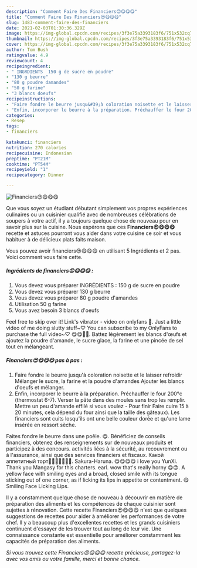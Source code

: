 ```yaml
---
description: "Comment Faire Des Financiers😍😋😋😋"
title: "Comment Faire Des Financiers😍😋😋😋"
slug: 1483-comment-faire-des-financiers
date: 2021-02-03T01:30:36.329Z
image: https://img-global.cpcdn.com/recipes/3f3e75a3393183f6/751x532cq70/financiers😍😋😋😋-photo-principale-de-la-recette.jpg
thumbnail: https://img-global.cpcdn.com/recipes/3f3e75a3393183f6/751x532cq70/financiers😍😋😋😋-photo-principale-de-la-recette.jpg
cover: https://img-global.cpcdn.com/recipes/3f3e75a3393183f6/751x532cq70/financiers😍😋😋😋-photo-principale-de-la-recette.jpg
author: Tom Bush
ratingvalue: 4.9
reviewcount: 4
recipeingredient:
- " INGRDIENTS  150 g de sucre en poudre"
- "130 g beurre"
- "80 g poudre damandes"
- "50 g farine"
- "3 blancs doeufs"
recipeinstructions:
- "Faire fondre le beurre jusqu&#39;à coloration noisette et le laisser refroidir Mélanger le sucre, la farine et la poudre d&#39;amandes Ajouter les blancs d&#39;oeufs et mélanger."
- "Enfin, incorporer le beurre à la préparation. Préchauffer le four 200°c (thermostat 6-7). Verser la pâte dans des moules sans trop les remplir. Mettre un peu d&#39;amande effilé si vous voulez  Pour finir Faire cuire 15 à 20 minutes, cela dépend du four ainsi que la taille des gâteaux). Les financiers sont cuits losqu&#39;ils ont une belle couleur dorée et qu&#39;une lame insérée en ressort sèche."
categories:
- Resep
tags:
- financiers

katakunci: financiers 
nutrition: 270 calories
recipecuisine: Indonesian
preptime: "PT21M"
cooktime: "PT54M"
recipeyield: "1"
recipecategory: Dinner

---
```



![Financiers😍😋😋😋](https://img-global.cpcdn.com/recipes/3f3e75a3393183f6/751x532cq70/financiers😍😋😋😋-photo-principale-de-la-recette.jpg)

Que vous soyez un étudiant débutant simplement vos propres expériences culinaires ou un cuisinier qualifié avec de nombreuses célébrations de soupers à votre actif, il y a toujours quelque chose de nouveau pour en savoir plus sur la cuisine. Nous espérons que ces <strong> Financiers😍😋😋😋 </strong> recette et astuces pourront vous aider dans votre cuisine ce soir et vous habituer à de délicieux plats faits maison.

<!--inarticleads1-->

Vous pouvez avoir financiers😍😋😋😋 en utilisant 5 Ingrédients et 2 pas. Voici comment vous faire cette.

##### Ingrédients de financiers😍😋😋😋 :

1. Vous devez vous préparer  INGRÉDIENTS : 150 g de sucre en poudre
1. Vous devez vous préparer 130 g beurre
1. Vous devez vous préparer 80 g poudre d&#39;amandes
1. Utilisation 50 g farine
1. Vous avez besoin 3 blancs d&#39;oeufs


Feel free to skip over it! Link&#39;s vibrator - video on onlyfans 🍒. Just a little video of me doing slutty stuff~♡ You can subscribe to my OnlyFans to purchase the full video~♡ 😋😋🥰🥰. Battez légèrement les blancs d&#39;œufs et ajoutez la poudre d&#39;amande, le sucre glace, la farine et une pincée de sel tout en mélangeant. 

<!--inarticleads2-->

##### Financiers😍😋😋😋 pas à pas :

1. Faire fondre le beurre jusqu&#39;à coloration noisette et le laisser refroidir Mélanger le sucre, la farine et la poudre d&#39;amandes Ajouter les blancs d&#39;oeufs et mélanger.
1. Enfin, incorporer le beurre à la préparation. Préchauffer le four 200°c (thermostat 6-7). Verser la pâte dans des moules sans trop les remplir. Mettre un peu d&#39;amande effilé si vous voulez  - Pour finir Faire cuire 15 à 20 minutes, cela dépend du four ainsi que la taille des gâteaux). Les financiers sont cuits losqu&#39;ils ont une belle couleur dorée et qu&#39;une lame insérée en ressort sèche.


Faites fondre le beurre dans une poêle. 😋. Bénéficiez de conseils financiers, obtenez des renseignements sur de nouveaux produits et participez à des concours. activités liées à la sécurité, au recouvrement ou à l&#39;assurance, ainsi que des services financiers et fiscaux. Какой аппетитный торт🤤🤤🤤😋😋😋😍. Sakura-Haruna. 😋😋😋😋 i love you YunXi. Thank you Mangasy for this charters. earl. wow that&#39;s really horny 😋😍. A yellow face with smiling eyes and a broad, closed smile with its tongue sticking out of one corner, as if licking its lips in appetite or contentment. 😋 Smiling Face Licking Lips. 

<!--inarticleads1-->

<p>
Il y a constamment quelque chose de nouveau à découvrir en matière de préparation des aliments et les compétences de chaque cuisinier sont sujettes à rénovation. Cette recette Financiers😍😋😋😋 n'est que quelques suggestions de recettes pour aider à améliorer les performances de votre chef. Il y a beaucoup plus d'excellentes recettes et les grands cuisiniers continuent d'essayer de les trouver tout au long de leur vie. Une connaissance constante est essentielle pour améliorer constamment les capacités de préparation des aliments.
</p>

<p>
<i>Si vous trouvez cette Financiers😍😋😋😋 recette précieuse, partagez-la avec vos amis ou votre famille, merci et bonne chance.</i>
</p>
